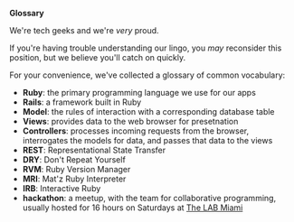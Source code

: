 **Glossary**

We're tech geeks and we're *very* proud.

If you're having trouble understanding our lingo, you *may* reconsider this position, but we believe you'll catch on quickly.

For your convenience, we've collected a glossary of common vocabulary:

* __Ruby__: the primary programming language we use for our apps
* __Rails__: a framework built in Ruby
* __Model__: the rules of interaction with a corresponding database table
* __Views__: provides data to the web browser for presetnation
* __Controllers__: processes incoming requests from the browser, interrogates the models for data, and passes that data to the views
* __REST__: Representational State Transfer
* __DRY__: Don't Repeat Yourself
* __RVM__: Ruby Version Manager
* __MRI__: Mat'z Ruby Interpreter
* __IRB__: Interactive Ruby
* __hackathon__: a meetup, with the team for collaborative programming, usually hosted for 16 hours on Saturdays at [The LAB Miami](http://thelabmiami.com)